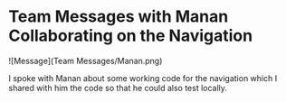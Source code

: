 # Team Messages with Manan Collaborating on the Navigation

![Message](Team Messages/Manan.png)

I spoke with Manan about some working code for the navigation which I shared with him the code so that he could also test locally.